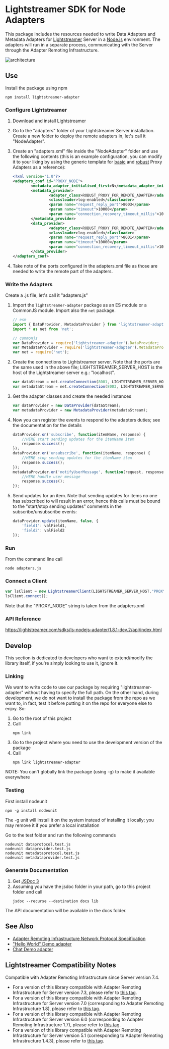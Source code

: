 # Lightstreamer SDK for Node Adapters #

This package includes the resources needed to write Data Adapters and Metadata Adapters for [Lightstreamer](http://www.lightstreamer.com/ "Lightstreamer") Server in a [Node.js](http://nodejs.org/ "Node.js") environment.
The adapters will run in a separate process, communicating with the Server through the Adapter Remoting Infrastructure.

![architecture](architecture.png)

## Use ##
Install the package using npm
```
npm install lightstreamer-adapter
```

### Configure Lightstreamer ###
1. Download and install Lightstreamer
2. Go to the "adapters" folder of your Lightstreamer Server installation. Create a new folder to deploy the remote adapters in, let's call it "NodeAdapter".
3. Create an "adapters.xml" file inside the "NodeAdapter" folder and use the following contents (this is an example configuration, you can modify it to your liking by using the generic template
for [basic](https://lightstreamer.com/docs/ls-server/latest/remote_adapter_conf_template/adapters.xml) and [robust](https://lightstreamer.com/docs/ls-server/latest/remote_adapter_robust_conf_template/adapters.xml) Proxy Adapters as a reference):
    ```xml
    <?xml version="1.0"?>
    <adapters_conf id="PROXY_NODE">
            <metadata_adapter_initialised_first>N</metadata_adapter_initialised_first>
            <metadata_provider>
                    <adapter_class>ROBUST_PROXY_FOR_REMOTE_ADAPTER</adapter_class>
                    <classloader>log-enabled</classloader>
                    <param name="request_reply_port">8003</param>
                    <param name="timeout">10000</param>
                    <param name="connection_recovery_timeout_millis">10000</param>
            </metadata_provider>
            <data_provider>
                    <adapter_class>ROBUST_PROXY_FOR_REMOTE_ADAPTER</adapter_class>
                    <classloader>log-enabled</classloader>
                    <param name="request_reply_port">8001</param>
                    <param name="timeout">10000</param>
                    <param name="connection_recovery_timeout_millis">10000</param>
            </data_provider>
    </adapters_conf>
    ```

4. Take note of the ports configured in the adapters.xml file as those are needed to write the remote part of the adapters.

### Write the Adapters ###
Create a .js file, let's call it "adapters.js"

1. Import the `lightstreamer-adapter` package as an ES module or a CommonJS module. Import also the `net` package.

   ```js
   // esm
   import { DataProvider, MetadataProvider } from 'lightstreamer-adapter';
   import * as net from 'net';
   ```

   ```js
   // commonjs
   var DataProvider = require('lightstreamer-adapter').DataProvider;
   var MetadataProvider = require('lightstreamer-adapter').MetadataProvider;
   var net = require('net');
   ```

2. Create the connections to Lightstreamer server. Note that the ports are the same used in the above file; LIGHTSTREAMER_SERVER_HOST is the host of the Lightstreamer server e.g.: "localhost".
   ```js
   var dataStream = net.createConnection(8001, LIGHTSTREAMER_SERVER_HOST);
   var metadataStream = net.createConnection(8003, LIGHTSTREAMER_SERVER_HOST);
   ```

3. Get the adapter classes and create the needed instances
   ```js
   var dataProvider = new DataProvider(dataStream);
   var metadataProvider = new MetadataProvider(metadataStream);
   ```

4. Now you can register the events to respond to the adapters duties; see the documentation for the details
   ```js
   dataProvider.on('subscribe', function(itemName, response) {
       //HERE start sending updates for the itemName item
       response.success();
   });
   dataProvider.on('unsubscribe', function(itemName, response) {
       //HERE stop sending updates for the itemName item
       response.success();
   });
   metadataProvider.on('notifyUserMessage', function(request, response) {
       //HERE handle user message
       response.success();
   });
   ```

5. Send updates for an item. Note that sending updates for items no one has subscribed to will result in an error,
hence this calls must be bound to the "start/stop sending updates" comments in the subscribe/unsubscribe events:

   ```js
   dataProvider.update(itemName, false, {
       'field1': valField1,
       'field2': valField2
   });
   ```

### Run ###
From the command line call
```
node adapters.js
```

### Connect a Client ###
```js
var lsClient = new LightstreamerClient(LIGHTSTREAMER_SERVER_HOST,"PROXY_NODE");
lsClient.connect();
```

Note that the "PROXY_NODE" string is taken from the adapters.xml

### API Reference ###
https://lightstreamer.com/sdks/ls-nodejs-adapter/1.8.1-dev.2/api/index.html

## Develop ##
This section is dedicated to developers who want to extend/modify the library itself, if you're simply looking to use it, ignore it.

### Linking ###
We want to write code to use our package by requiring "lightstreamer-adapter" without having to specify the full path.
On the other hand, during development, we do not want to install the package from the repo as we want to, in fact, test it before putting it on the repo for everyone else to enjoy.
So:

1. Go to the root of this project
2. Call
   ```
   npm link
   ```
3. Go to the project where you need to use the development version of the package
4. Call
   ```
   npm link lightstreamer-adapter
   ```

NOTE: You can't globally link the package (using -g) to make it available everywhere

### Testing ###
First install nodeunit
```
npm -g install nodeunit
```

The -g unit will install it on the system instead of installing it locally; you may remove it if you prefer a local installation

Go to the test folder and run the following commands
```
nodeunit dataprotocol.test.js
nodeunit dataprovider.test.js
nodeunit metadataprotocol.test.js
nodeunit metadataprovider.test.js
```

### Generate Documentation ###
1. Get [JSDoc 3](https://github.com/jsdoc3/jsdoc "JSDoc 3")
2. Assuming you have the jsdoc folder in your path, go to this project folder and call
   ```
   jsdoc --recurse --destination docs lib
   ```

The API documentation will be available in the docs folder.

## See Also ##
* [Adapter Remoting Infrastructure Network Protocol Specification](https://lightstreamer.com/api/ls-generic-adapter/latest/ARI%20Protocol.pdf)
* ["Hello World" Demo adapter](https://github.com/Lightstreamer/Lightstreamer-example-HelloWorld-adapter-node)
* [Chat Demo adapter](https://github.com/Lightstreamer/Lightstreamer-example-Chat-adapter-node)

## Lightstreamer Compatibility Notes ##
Compatible with Adapter Remoting Infrastructure since Server version 7.4.
- For a version of this library compatible with Adapter Remoting Infrastructure for Server version 7.3, please refer to [this tag](https://github.com/Lightstreamer/Lightstreamer-lib-node-adapter/tree/v1.6.0).
- For a version of this library compatible with Adapter Remoting Infrastructure for Server version 7.0 (corresponding to Adapter Remoting Infrastructure 1.8), please refer to [this tag](https://github.com/Lightstreamer/Lightstreamer-lib-node-adapter/tree/version-1.5.3).
- For a version of this library compatible with Adapter Remoting Infrastructure for Server version 6.0 (corresponding to Adapter Remoting Infrastructure 1.7), please refer to [this tag](https://github.com/Lightstreamer/Lightstreamer-lib-node-adapter/tree/version-1.3.4).
- For a version of this library compatible with Adapter Remoting Infrastructure for Server version 5.1 (corresponding to Adapter Remoting Infrastructure 1.4.3), please refer to [this tag](https://github.com/Lightstreamer/Lightstreamer-lib-node-adapter/tree/version-1.0.2).
